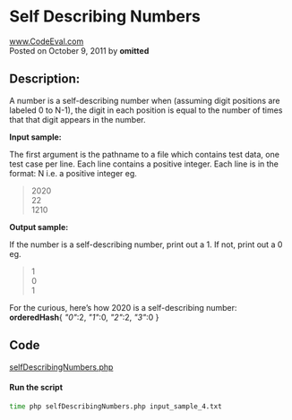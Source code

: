 # Self Describing Numbers<br />
www.CodeEval.com<br />
Posted on October 9, 2011 by **omitted**	

## Description:

A number is a self-describing number when (assuming digit positions are labeled 0 to N-1), the digit in each position is equal to the number of times that that digit appears in the number.

**Input sample:**

The first argument is the pathname to a file which contains test data, one test case per line. Each line contains a positive integer. Each line is in the format: N i.e. a positive integer eg.

> 2020<br />22<br />1210<br >

**Output sample:**

If the number is a self-describing number, print out a 1. If not, print out a 0 eg.

> 1<br/>0<br/>1

For the curious, here’s how 2020 is a self-describing number: **orderedHash**{ *"0"*:2, *"1"*:0, *"2"*:2, *"3"*:0 }

## Code

[selfDescribingNumbers.php](https://github.com/wrightben/codeeval/blob/master/code/selfDescribingNumbers.php)

#### Run the script
```sh
time php selfDescribingNumbers.php input_sample_4.txt
```